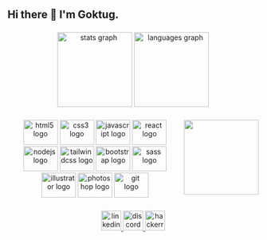 <h2 align="left">Hi there 👋 I'm Goktug.</h2>

###

<div align="center">
  <img src="https://github-readme-stats.vercel.app/api?hide_title=false&hide_rank=false&show_icons=true&include_all_commits=true&count_private=true&disable_animations=false&theme=dracula&locale=en&hide_border=false&username=GoktugYesi" height="150" alt="stats graph"  />
  <img src="https://github-readme-stats.vercel.app/api/top-langs?locale=en&hide_title=false&layout=compact&card_width=320&langs_count=5&theme=dracula&hide_border=false&username=GoktugYesi" height="150" alt="languages graph"  />
</div>

###

<img align="right" height="150" src="https://avatars.githubusercontent.com/u/93840446?v=4"  />

###

<div align="center">
  <img src="https://cdn.jsdelivr.net/gh/devicons/devicon/icons/html5/html5-original.svg" height="50" width="69" alt="html5 logo"  />
  <img src="https://cdn.jsdelivr.net/gh/devicons/devicon/icons/css3/css3-original.svg" height="50" width="69" alt="css3 logo"  />
  <img src="https://cdn.jsdelivr.net/gh/devicons/devicon/icons/javascript/javascript-original.svg" height="50" width="69" alt="javascript logo"  />
  <img src="https://cdn.jsdelivr.net/gh/devicons/devicon/icons/react/react-original.svg" height="50" width="69" alt="react logo"  />
  <img src="https://cdn.jsdelivr.net/gh/devicons/devicon/icons/nodejs/nodejs-original.svg" height="50" width="69" alt="nodejs logo"  />
  <img src="https://cdn.jsdelivr.net/gh/devicons/devicon/icons/tailwindcss/tailwindcss-plain.svg" height="50" width="69" alt="tailwindcss logo"  />
  <img src="https://cdn.jsdelivr.net/gh/devicons/devicon/icons/bootstrap/bootstrap-original.svg" height="50" width="69" alt="bootstrap logo"  />
  <img src="https://cdn.jsdelivr.net/gh/devicons/devicon/icons/sass/sass-original.svg" height="50" width="69" alt="sass logo"  />
  <img src="https://cdn.jsdelivr.net/gh/devicons/devicon/icons/illustrator/illustrator-line.svg" height="50" width="69" alt="illustrator logo"  />
  <img src="https://cdn.jsdelivr.net/gh/devicons/devicon/icons/photoshop/photoshop-line.svg" height="50" width="69" alt="photoshop logo"  />
  <img src="https://cdn.jsdelivr.net/gh/devicons/devicon/icons/git/git-original.svg" height="50" width="69" alt="git logo"  />
</div>

###

<div align="center">
  <a href="https://www.linkedin.com/in/goktugyesil/" target="_blank">
    <img src="https://img.shields.io/static/v1?message=LinkedIn&logo=linkedin&label=&color=0077B5&logoColor=white&labelColor=&style=for-the-badge" height="40" alt="linkedin logo"  />
  </a>
  <a href="https://discord.com/users/323255914880696320" target="_blank">
    <img src="https://img.shields.io/static/v1?message=Discord&logo=discord&label=&color=7289DA&logoColor=white&labelColor=&style=for-the-badge" height="40" alt="discord logo"  />
  </a>
  <a href="https://www.hackerrank.com/goktugbekiryesil" target="_blank">
    <img src="https://img.shields.io/static/v1?message=HackerRank&logo=hackerrank&label=&color=2EC866&logoColor=white&labelColor=&style=for-the-badge" height="40" alt="hackerrank logo"  />
  </a>
</div>

###
